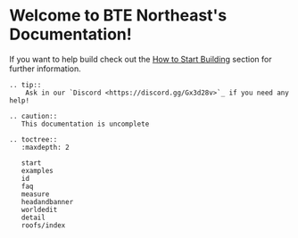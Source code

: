 # Welcome to BTE Northeast's Documentation!

If you want to help build check out the [How to Start Building](start) section for further information.

```eval_rst
.. tip:: 
    Ask in our `Discord <https://discord.gg/Gx3d28v>`_ if you need any help!
```

```eval_rst
.. caution::
   This documentation is uncomplete
```

```eval_rst
.. toctree::
   :maxdepth: 2

   start
   examples
   id
   faq
   measure
   headandbanner
   worldedit
   detail
   roofs/index
```